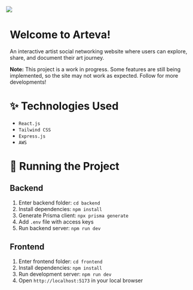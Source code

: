 <img src = https://github.com/user-attachments/assets/6cd7cb89-8926-451b-9f05-cda9b55eedc7/ style="margin:-20px 0 0 -10px;"></img>

# Welcome to Arteva!

An interactive artist social networking website where users can explore, share, and document their art journey.

**Note:** This project is a work in progress. Some features are still being implemented, so the site may not work as expected. Follow for more developments!

# ✨ Technologies Used
- `React.js`
- `Tailwind CSS`
- `Express.js`
- `AWS`
# 🚦 Running the Project
## Backend
1. Enter backend folder: `cd backend`
2. Install dependencies: `npm install`
3. Generate Prisma client: `npx prisma generate`
4. Add `.env` file with access keys
5. Run backend server: `npm run dev`
## Frontend
1. Enter frontend folder: `cd frontend`
2. Install dependencies: `npm install`
3. Run development server: `npm run dev`
4. Open `http://localhost:5173` in your local browser
